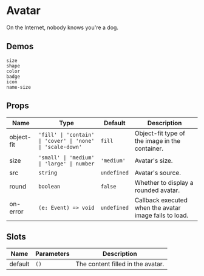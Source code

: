 # Avatar

On the Internet, nobody knows you're a dog.

## Demos

```demo
size
shape
color
badge
icon
name-size
```

## Props

| Name | Type | Default | Description |
| --- | --- | --- | --- |
| object-fit | `'fill' \| 'contain' \| 'cover' \| 'none' \| 'scale-down'` | `fill` | Object-fit type of the image in the container. |
| size | `'small' \| 'medium' \| 'large' \| number` | `'medium'` | Avatar's size. |
| src | `string` | `undefined` | Avatar's source. |
| round | `boolean` | `false` | Whether to display a rounded avatar. |
| on-error | `(e: Event) => void` | `undefined` | Callback executed when the avatar image fails to load. |

## Slots

| Name    | Parameters | Description                       |
| ------- | ---------- | --------------------------------- |
| default | `()`       | The content filled in the avatar. |
